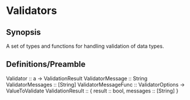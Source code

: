 # Validators

## Synopsis
A set of types and functions for handling validation of data types.

## Definitions/Preamble
Validator :: a -> ValidationResult
ValidatorMessage :: String
ValidatorMessages :: [String]
ValidatorMessageFunc :: ValidatorOptions -> ValueToValidate
ValidationResult :: {
    result :: bool, messages :: [String]
    }
